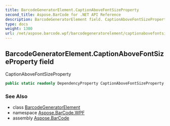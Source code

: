 ```yaml
---
title: BarcodeGeneratorElement.CaptionAboveFontSizeProperty
second_title: Aspose.BarCode for .NET API Reference
description: BarcodeGeneratorElement field. CaptionAboveFontSizeProperty
type: docs
weight: 1300
url: /net/aspose.barcode.wpf/barcodegeneratorelement/captionabovefontsizeproperty/
---
```

## BarcodeGeneratorElement.CaptionAboveFontSizeProperty field

CaptionAboveFontSizeProperty

```csharp
public static readonly DependencyProperty CaptionAboveFontSizeProperty;
```

### See Also

* class [BarcodeGeneratorElement](../)
* namespace [Aspose.BarCode.WPF](../../barcodegeneratorelement/)
* assembly [Aspose.BarCode](../../../)


